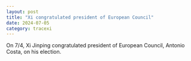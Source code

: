 ```yaml
---
layout: post
title: "Xi congratulated president of European Council"
date: 2024-07-05
category: tracexi
---
```


On 7/4, Xi Jinping congratulated president of European Council, Antonio Costa, on his election.
